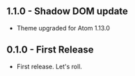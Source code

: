 ## 1.1.0 - Shadow DOM update
* Theme upgraded for Atom 1.13.0
## 0.1.0 - First Release
* First release. Let's roll.
